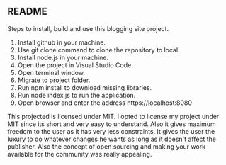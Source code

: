 ## README

Steps to install, build and use this blogging site project.

1. Install github in your machine.
2. Use git clone command to clone the repository to local.
3. Install node.js in your machine.
4. Open the project in Visual Studio Code.
5. Open terminal window.
6. Migrate to project folder.
7. Run npm install to download missing libraries.
8. Run node index.js to run the application.
9. Open browser and enter the address https://localhost:8080

This projected is licensed under MIT. 
I opted to license my project under MIT since its short and very easy to understand. Also it gives maximum freedom to the user as it has very less constraints. It gives the user the luxury to do whatever changes he wants as long as it doesn't affect the publisher. Also the concept of open sourcing and making your work available for the community was really appealing.